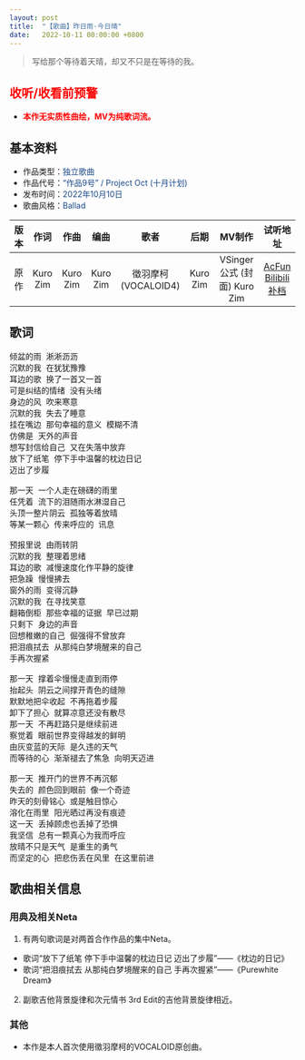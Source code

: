 ```yaml
---
layout: post
title:  "【歌曲】昨日雨·今日晴"
date:   2022-10-11 00:00:00 +0800
---
```


>  写给那个等待着天晴，却又不只是在等待的我。

## <font color="#ff0000">收听/收看前预警</font>

* <font color="#ff0000"><b>本作无实质性曲绘，MV为纯歌词流。</b></font>

## 基本资料
* 作品类型：<font color="#194987">独立歌曲</font>
* 作品代号：<font color="#194987">“作品9号” / Project Oct (十月计划)</font>
* 发布时间：<font color="#194987">2022年10月10日</font>
* 歌曲风格：<font color="#194987">Ballad</font>

| 版本 | 作词 | 作曲 | 编曲 | 歌者 | 后期 | MV制作 | 试听地址 |
| :--: | :--: | :--: | :--: | :--: | :--: | :--: | :--: | 
| 原作 | Kuro Zim | Kuro Zim | Kuro Zim | 徵羽摩柯 (VOCALOID4) | Kuro Zim | VSinger公式 (封面) Kuro Zim | [AcFun](http://www.acfun.cn/v/39138414)<br>[Bilibili补档](https://www.bilibili.com/video/BV1jW4y1K7Kj/) |

## 歌词

<pre>
倾盆的雨 淅淅沥沥
沉默的我 在犹犹豫豫
耳边的歌 换了一首又一首
可是纠结的情绪 没有头绪
身边的风 吹来寒意
沉默的我 失去了睡意
挂在嘴边 那句幸福的意义 模糊不清
仿佛是 天外的声音
想写封信给自己 又在失落中放弃
放下了纸笔 停下手中温馨的枕边日记
迈出了步履

那一天 一个人走在磅礴的雨里
任凭着 流下的泪随雨水淋湿自己
头顶一整片阴云 孤独等着放晴
等某一颗心 传来呼应的 讯息

预报里说 由雨转阴
沉默的我 整理着思绪
耳边的歌 减慢速度化作平静的旋律
把急躁 慢慢拂去
窗外的雨 变得沉静
沉默的我 在寻找笑意
翻箱倒柜 那些幸福的证据 早已过期
只剩下 身边的声音
回想稚嫩的自己 倔强得不曾放弃
把泪痕拭去 从那纯白梦境醒来的自己
手再次握紧

那一天 撑着伞慢慢走直到雨停
抬起头 阴云之间撑开青色的缝隙
默默地把伞收起 不再拖着步履
卸下了担心 就算凉意还没有散尽
那一天 不再赶路只是继续前进
察觉着 眼前世界变得越发的鲜明
由灰变蓝的天际 是久违的天气
而等待的心 渐渐褪去了焦急 向明天迈进

那一天 推开门的世界不再沉郁
失去的 颜色回到眼前 像一个奇迹
昨天的刻骨铭心 或是触目惊心
溶化在雨里 阳光晒过再没有痕迹
这一天 丢掉顾虑也丢掉了恐惧
我坚信 总有一颗真心为我而呼应
放晴不只是天气 是重生的勇气
而坚定的心 把悲伤丢在风里 在这里前进
</pre>

## 歌曲相关信息

### 用典及相关Neta

1. 有两句歌词是对两首合作作品的集中Neta。
* 歌词“放下了纸笔 停下手中温馨的枕边日记 迈出了步履”——《枕边的日记》
* 歌词“把泪痕拭去 从那纯白梦境醒来的自己 手再次握紧”——《Purewhite Dream》
2. 副歌吉他背景旋律和次元情书 3rd Edit的吉他背景旋律相近。

### 其他

* 本作是本人首次使用徵羽摩柯的VOCALOID原创曲。